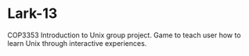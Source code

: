 # Lark-13
COP3353 Introduction to Unix group project. Game to teach user how to learn Unix through interactive experiences.
